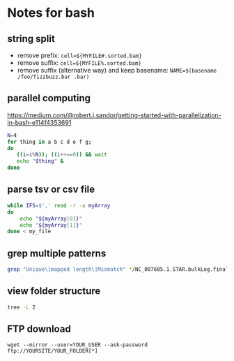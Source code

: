 # Notes for bash

## string split
* remove prefix: `cell=${MYFILE#.sorted.bam}`
* remove suffix: `cell=${MYFILE%.sorted.bam}`
* remove suffix (alternative way) and keep basename:
  `NAME=$(basename /foo/fizzbuzz.bar .bar)`




## parallel computing

https://medium.com/@robert.i.sandor/getting-started-with-parallelization-in-bash-e114f4353691

```bash
N=4
for thing in a b c d e f g; 
do 
   ((i=i%N)); ((i++==0)) && wait
   echo "$thing" &
done
```
## parse tsv or csv file

```bash
while IFS=$',' read -r -a myArray
do
    echo "${myArray[0]}"
    echo "${myArray[1]}"
done < my_file
```


## grep multiple patterns

```bash
grep "Unique\|mapped length\|Mismatch" */NC_007605.1.STAR.bulkLog.final.out
```

## view folder structure

```bash
tree -L 2
```

## FTP download

```
wget --mirror --user=YOUR_USER --ask-password ftp://YOURSITE/YOUR_FOLDER[*]
```

